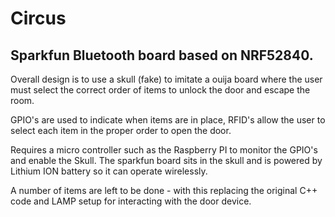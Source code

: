 # Circus

## Sparkfun Bluetooth board based on NRF52840.
Overall design is to use a skull (fake) to imitate a ouija board where the user must select the correct order of items to unlock the door and escape the room.

GPIO's are used to indicate when items are in place, RFID's allow the user to select each item in the proper order to open the door.

Requires a micro controller such as the Raspberry PI to monitor the GPIO's and enable the Skull.  The sparkfun board sits in the skull and is powered by Lithium ION battery
so it can operate wirelessly.

A number of items are left to be done - with this replacing the original C++ code and LAMP setup for interacting with the door device.
